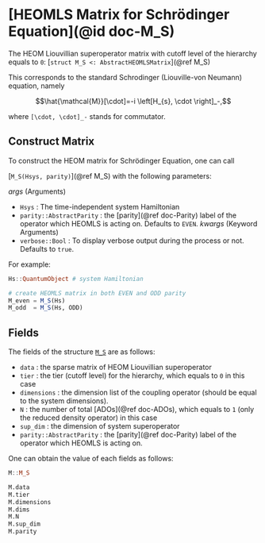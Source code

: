 # [HEOMLS Matrix for Schrödinger Equation](@id doc-M_S)
The HEOM Liouvillian superoperator matrix with cutoff level of the hierarchy equals to `0`: [`struct M_S <: AbstractHEOMLSMatrix`](@ref M_S) 

This corresponds to the standard Schrodinger (Liouville-von Neumann) equation, namely
```math
\hat{\mathcal{M}}[\cdot]=-i \left[H_{s}, \cdot \right]_-,
```
where ``[\cdot, \cdot]_-`` stands for commutator.

## Construct Matrix
To construct the HEOM matrix for Schrödinger Equation, one can call 

[`M_S(Hsys, parity)`](@ref M_S) with the following parameters:

*args* (Arguments)
 - `Hsys` : The time-independent system Hamiltonian
 - `parity::AbstractParity` : the [parity](@ref doc-Parity) label of the operator which HEOMLS is acting on. Defaults to `EVEN`.
*kwargs* (Keyword Arguments)
 - `verbose::Bool` : To display verbose output during the process or not. Defaults to `true`.

For example:
```julia
Hs::QuantumObject # system Hamiltonian

# create HEOMLS matrix in both EVEN and ODD parity
M_even = M_S(Hs) 
M_odd  = M_S(Hs, ODD) 
```

## Fields
The fields of the structure [`M_S`](@ref) are as follows:
 - `data` : the sparse matrix of HEOM Liouvillian superoperator
 - `tier` : the tier (cutoff level) for the hierarchy, which equals to `0` in this case
 - `dimensions` : the dimension list of the coupling operator (should be equal to the system dimensions).
 - `N` : the number of total [ADOs](@ref doc-ADOs), which equals to `1` (only the reduced density operator) in this case
 - `sup_dim` : the dimension of system superoperator
 - `parity::AbstractParity` : the [parity](@ref doc-Parity) label of the operator which HEOMLS is acting on.

One can obtain the value of each fields as follows:
```julia
M::M_S

M.data
M.tier
M.dimensions
M.dims
M.N
M.sup_dim
M.parity
```